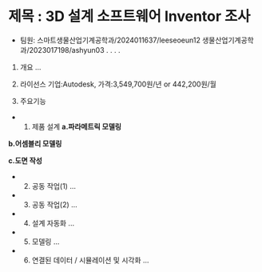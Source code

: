 # 제목 : 3D 설계 소프트웨어 Inventor 조사
- 팀원:
스마트생물산업기계공학과/2024011637/leeseoeun12
생물산업기계공학과/2023017198/ashyun03
.
.
.
.


1. 개요
...

2. 라이선스
기업:Autodesk, 가격:3,549,700원/년 or 442,200원/월

4. 주요기능
- 1) 제품 설계
**a.파라메트릭 모델링**

**b.어셈블리 모델링**

**c.도면 작성**

- 2) 공동 작업(1)
...

- 3) 공동 작업(2)
...

- 4) 설계 자동화
...

- 5) 모델링
...

- 6) 연결된 데이터 / 시뮬레이션 및 시각화
...
